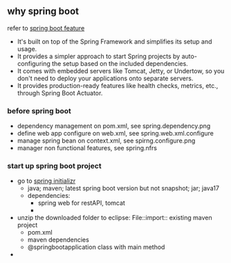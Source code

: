 ## why spring boot
refer to [spring boot feature](https://spring.io/projects/spring-boot)
- It's built on top of the Spring Framework and simplifies its setup and usage.
- It provides a simpler approach to start Spring projects by auto-configuring the setup based on the included dependencies. 
- It comes with embedded servers like Tomcat, Jetty, or Undertow, so you don't need to deploy your applications onto separate servers.
- It provides production-ready features like health checks, metrics, etc., through Spring Boot Actuator.
  
### before spring boot
-  dependency management on pom.xml, see spring.dependency.png
-  define web app configure on web.xml, see spring.web.xml.configure
-  manage spring bean on context.xml, see spirng.configure.png
-  manager non functional features, see spring.nfrs

### start up spring boot project
- go to [spring initializr](https://start.spring.io/)
  - java; maven; latest spring boot version but not snapshot; jar; java17
  - dependencies:
     - spring web for restAPI, tomcat
     - 
- unzip the downloaded folder to eclipse: File::import:: existing maven project
    - pom.xml
    - maven dependencies
    - @springbootapplication class with main method
- 
